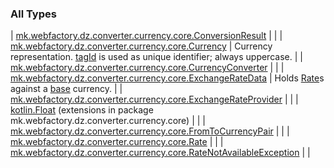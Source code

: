 

### All Types

| [mk.webfactory.dz.converter.currency.core.ConversionResult](../mk.webfactory.dz.converter.currency.core/-conversion-result/index.md) |  |
| [mk.webfactory.dz.converter.currency.core.Currency](../mk.webfactory.dz.converter.currency.core/-currency/index.md) | Currency representation. [tagId](../mk.webfactory.dz.converter.currency.core/-currency/tag-id.md) is used as unique identifier; always uppercase. |
| [mk.webfactory.dz.converter.currency.core.CurrencyConverter](../mk.webfactory.dz.converter.currency.core/-currency-converter/index.md) |  |
| [mk.webfactory.dz.converter.currency.core.ExchangeRateData](../mk.webfactory.dz.converter.currency.core/-exchange-rate-data/index.md) | Holds [Rate](../mk.webfactory.dz.converter.currency.core/-rate/index.md)s against a [base](../mk.webfactory.dz.converter.currency.core/-exchange-rate-data/base.md) currency. |
| [mk.webfactory.dz.converter.currency.core.ExchangeRateProvider](../mk.webfactory.dz.converter.currency.core/-exchange-rate-provider/index.md) |  |
| [kotlin.Float](../mk.webfactory.dz.converter.currency.core/kotlin.-float/index.md) (extensions in package mk.webfactory.dz.converter.currency.core) |  |
| [mk.webfactory.dz.converter.currency.core.FromToCurrencyPair](../mk.webfactory.dz.converter.currency.core/-from-to-currency-pair/index.md) |  |
| [mk.webfactory.dz.converter.currency.core.Rate](../mk.webfactory.dz.converter.currency.core/-rate/index.md) |  |
| [mk.webfactory.dz.converter.currency.core.RateNotAvailableException](../mk.webfactory.dz.converter.currency.core/-rate-not-available-exception/index.md) |  |

